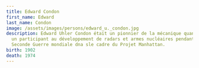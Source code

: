```yaml
---
title: Edward Condon
first_name: Edward
last_name: Condon
image: /assets/images/persons/edward_u._condon.jpg
description: Edward Uhler Condon était un pionnier de la mécanique quantique et
  un participant au développement de radars et armes nucléaires pendant la
  Seconde Guerre mondiale dna sle cadre du Projet Manhattan.
birth: 1902
death: 1974
---
```

